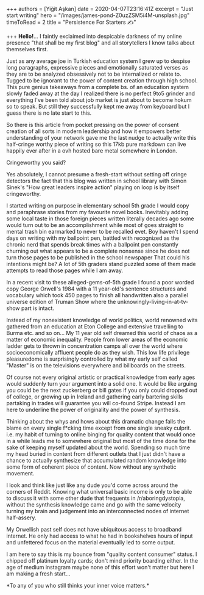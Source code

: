 +++
authors = [Yiğit Aşkan]
date = 2020-04-07T23:16:41Z
excerpt = "Just start writing"
hero = "/images/james-pond-Z0uzZSM5i4M-unsplash.jpg"
timeToRead = 2
title = "Persistence For Starters ✍️"

+++
**Hello!**... I faintly exclaimed into despicable darkness of my online presence "that shall be my first blog" and all storytellers I know talks about themselves first.

Just as any average joe in Turkish education system I grew up to despise long paragraphs, expressive pieces and emotionally saturated verses as they are to be analyzed obsessively not to be internalized or relate to. Tugged to be ignorant to the power of content creation through high school. This pure genius takeaways from a complete bs. of an education system slowly faded away at the day I realized there is no perfect 9to5 grinder and everything I've been told about job market is just about to become hokum so to speak. But still they successfully kept me away from keyboard but I guess there is no late start to this.

So there is this article from pocket pressing on the power of consent creation of all sorts in modern leadership and how it empowers better understanding of your network gave me the last nudge to actually write this half-cringe worthy piece of writing so this 17kb pure markdown can live happily ever after in a ovh hosted bare metal somewhere in London.

Cringeworthy you said?

Yes absolutely, I cannot presume a fresh-start without setting off cringe detectors the fact that this blog was written in school library with Simon Sinek's "How great leaders inspire action" playing on loop is by itself cringeworthy.

I started writing on purpose in elementary school 5th grade I would copy and paraphrase stories from my favourite novel books. Inevitably adding some local taste in those foreign pieces written literally decades ago some would turn out to be an accomplishment while most of goes straight to mental trash bin earmarked to never to be recalled evet. Boy haven't I spend days on writing with my ballpoint pen, battled with recognized as the chronic nerd that spends break times with a ballpoint pen constantly churning out what appears to be a complete nonsense since he does not turn those pages to be published in the school newspaper That could his intentions might be? A lot of 5th graders stand puzzled some of them made attempts to read those pages while I am away.

In a recent visit to these alleged-gems-of-5th grade I found a poor worded copy George Orwell's 1984 with a 11 year-old's sentence structures and vocabulary which took 450 pages to finish all handwritten also a parallel universe edition of Truman Show where the unknowingly-living-in-at-tv-show part is intact.

Instead of my nonexistent knowledge of world politics, world renowned wits gathered from an education at Eton College and extensive travelling to Burma etc. and so on... My 11 year old self dreamed this world of chaos as a matter of economic inequality. People from lower areas of the economic ladder gets to thrown in concentration camps all over the world where socioeconomically affluent people do as they wish. This low life privilege pleasuredome is surprisingly controlled by what my early self called "Master" is on the televisions everywhere and billboards on the streets.

Of course not every original artistic or practical knowledge from early ages would suddenly turn your argument into a solid one. It would be like arguing you could be the next zuckerberg or bill gates if you only could dropped out of college, or growing up in Ireland and gathering early bartering skills partaking in trades will guarantee you will co-found Stripe. Instead I am here to underline the power of originality and the power of synthesis.

Thinking about the whys and hows about this dramatic change falls the blame on every single f*cking time except from one single sneaky culprit. i.e. my habit of turning to online binging for quality content that would once in a while leads me to somewhere original but most of the time done for the sake of keeping myself updated about the world. Spending so much time my head buried in content from different outlets that I just didn't have a chance to actually synthesize that accumulated random knowledge into some form of coherent piece of content. Now without any synthetic movement.

I look and think like just like any dude you'd come across around the corners of Reddit. Knowing what universal basic income is only to be able to discuss it with some other dude that frequents in /r/aboringdystopia, without the synthesis knowledge came and go with the same velocity turning my brain and judgement into an interconnected nodes of internet half-assery.

My Orwellish past self does not have ubiquitous access to broadband internet. He only had access to what he had in bookshelves hours of input and unfettered focus on the material eventually led to some output.

I am here to say this is my bounce from "quality content consumer" status. I chipped off platinum loyalty cards; don't mind priority boarding either. In the age of medium instagram maybe none of this effort won't matter but here I am making a fresh start...

\*To any of you who still thinks your inner voice matters.*
